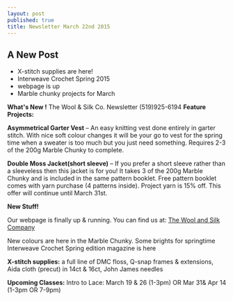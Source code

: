 ```yaml
---
layout: post
published: true
title: Newsletter March 22nd 2015
---
```


## A New Post

- X-stitch supplies are here!
- Interweave Crochet Spring 2015
- webpage is up
- Marble chunky projects for March

**What's New !**
The Wool & Silk Co. Newsletter (519)925-6194
**Feature Projects:**


**Asymmetrical Garter Vest** – An easy knitting vest done entirely in garter stitch. With nice soft colour changes it will be your go to vest for the spring time when a sweater is too much but you just need something. Requires 2-3 of the 200g Marble Chunky to complete. 


**Double Moss Jacket(short sleeve)** – If you prefer a short sleeve rather than a sleeveless then this jacket is for you! It takes 3 of the 200g Marble Chunky
and is included in the same pattern booklet.
Free pattern booklet comes with yarn purchase (4 patterns inside). Project yarn is 15% off. This offer will continue until March 31st.


**New Stuff!**


Our webpage is finally up & running. You can find us at: [The Wool and Silk Company](http://www.woolandsilkco.com)

New colours are here in the Marble Chunky. Some brights for springtime
Interweave Crochet Spring edition magazine is here


**X-stitch supplies:** a full line of DMC floss, Q-snap frames & extensions, Aida cloth 
(precut) in 14ct & 16ct, John James needles


**Upcoming Classes:** 
Intro to Lace: March 19 & 26 (1-3pm) OR Mar 31& Apr 14 (1-3pm OR 7-9pm)